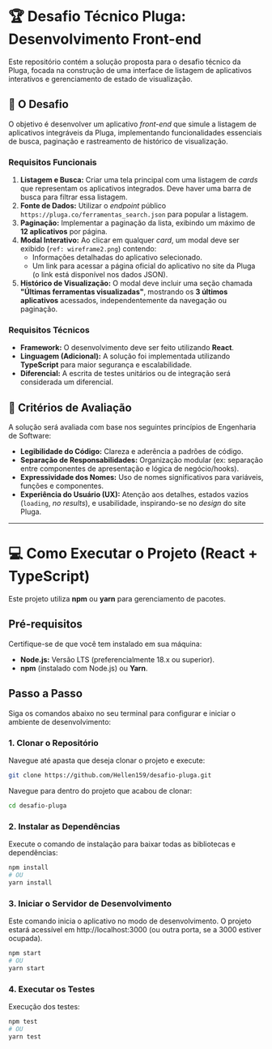 # 🏆 Desafio Técnico Pluga: Desenvolvimento Front-end

Este repositório contém a solução proposta para o desafio técnico da Pluga, focada na construção de uma interface de listagem de aplicativos interativos e gerenciamento de estado de visualização.

## 🌟 O Desafio

O objetivo é desenvolver um aplicativo *front-end* que simule a listagem de aplicativos integráveis da Pluga, implementando funcionalidades essenciais de busca, paginação e rastreamento de histórico de visualização.

### Requisitos Funcionais

1.  **Listagem e Busca:** Criar uma tela principal com uma listagem de *cards* que representam os aplicativos integrados. Deve haver uma barra de busca para filtrar essa listagem.
2.  **Fonte de Dados:** Utilizar o *endpoint* público `https://pluga.co/ferramentas_search.json` para popular a listagem.
3.  **Paginação:** Implementar a paginação da lista, exibindo um máximo de **12 aplicativos** por página.
4.  **Modal Interativo:** Ao clicar em qualquer *card*, um modal deve ser exibido (`ref: wireframe2.png`) contendo:
    * Informações detalhadas do aplicativo selecionado.
    * Um link para acessar a página oficial do aplicativo no site da Pluga (o link está disponível nos dados JSON).
5.  **Histórico de Visualização:** O modal deve incluir uma seção chamada **"Últimas ferramentas visualizadas"**, mostrando os **3 últimos aplicativos** acessados, independentemente da navegação ou paginação.

### Requisitos Técnicos

* **Framework:** O desenvolvimento deve ser feito utilizando **React**.
* **Linguagem (Adicional):** A solução foi implementada utilizando **TypeScript** para maior segurança e escalabilidade.
* **Diferencial:** A escrita de testes unitários ou de integração será considerada um diferencial.

## 🎯 Critérios de Avaliação

A solução será avaliada com base nos seguintes princípios de Engenharia de Software:

* **Legibilidade do Código:** Clareza e aderência a padrões de código.
* **Separação de Responsabilidades:** Organização modular (ex: separação entre componentes de apresentação e lógica de negócio/hooks).
* **Expressividade dos Nomes:** Uso de nomes significativos para variáveis, funções e componentes.
* **Experiência do Usuário (UX):** Atenção aos detalhes, estados vazios (`loading`, *no results*), e usabilidade, inspirando-se no *design* do site Pluga.

---

# 💻 Como Executar o Projeto (React + TypeScript)

Este projeto utiliza **npm** ou **yarn** para gerenciamento de pacotes.

## Pré-requisitos

Certifique-se de que você tem instalado em sua máquina:

* **Node.js:** Versão LTS (preferencialmente 18.x ou superior).
* **npm** (instalado com Node.js) ou **Yarn**.

## Passo a Passo

Siga os comandos abaixo no seu terminal para configurar e iniciar o ambiente de desenvolvimento:

### 1. Clonar o Repositório

Navegue até apasta que deseja clonar o projeto e execute:

```bash
git clone https://github.com/Hellen159/desafio-pluga.git
```

Navegue para dentro do projeto que acabou de clonar:

```bash
cd desafio-pluga
```

### 2. Instalar as Dependências

Execute o comando de instalação para baixar todas as bibliotecas e dependências:

```bash
npm install
# OU
yarn install
```

### 3. Iniciar o Servidor de Desenvolvimento

Este comando inicia o aplicativo no modo de desenvolvimento. O projeto estará acessível em http://localhost:3000 (ou outra porta, se a 3000 estiver ocupada).

```bash
npm start
# OU
yarn start
```


### 4. Executar os Testes 

Execução dos testes:

```bash
npm test
# OU
yarn test
```